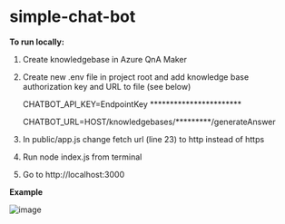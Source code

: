 # simple-chat-bot

**To run locally:**

1. Create knowledgebase in Azure QnA Maker
2. Create new .env file in project root and add knowledge base authorization key and URL to file (see below)

    CHATBOT_API_KEY=EndpointKey ***********************
    
    CHATBOT_URL=HOST/knowledgebases/*********/generateAnswer
    
3. In public/app.js change fetch url (line 23) to http instead of https
4. Run node index.js from terminal
5. Go to http://localhost:3000




**Example**

![image](https://user-images.githubusercontent.com/61024078/114739926-41f5e080-9d41-11eb-9489-d42ccf10d162.png)
